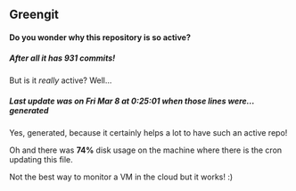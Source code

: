 ## Greengit

#### Do you wonder why this repository is so active?

##### After all it has 931 commits!

But is it *really* active? Well...

##### Last update was on Fri Mar 8 at 0:25:01 when those lines were... generated

Yes, generated, because it certainly helps a lot to have such an active repo!

Oh and there was **74%** disk usage on the machine
where there is the cron updating this file.

Not the best way to monitor a VM in the cloud but it works! :)
